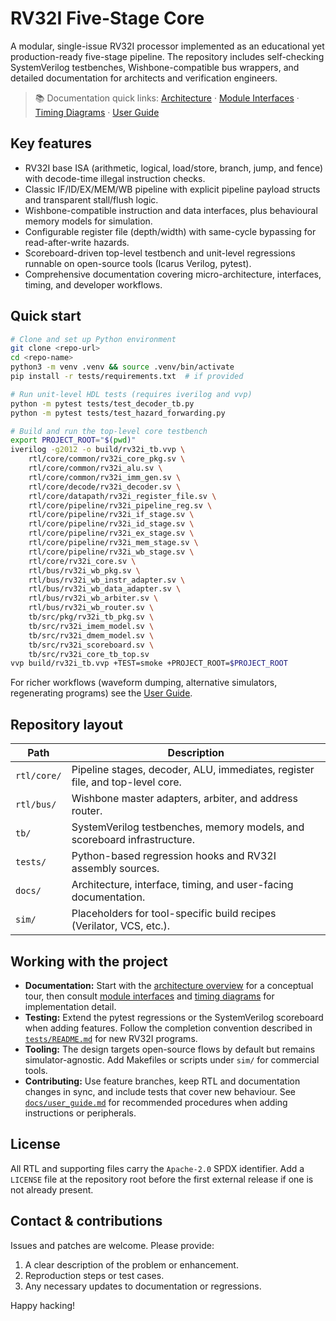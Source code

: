# RV32I Five-Stage Core

A modular, single-issue RV32I processor implemented as an educational yet production-ready five-stage pipeline.  The repository includes self-checking SystemVerilog testbenches, Wishbone-compatible bus wrappers, and detailed documentation for architects and verification engineers.

> 📚 Documentation quick links: [Architecture](docs/architecture.md) · [Module Interfaces](docs/module_interfaces.md) · [Timing Diagrams](docs/timing_diagrams.md) · [User Guide](docs/user_guide.md)

## Key features

- RV32I base ISA (arithmetic, logical, load/store, branch, jump, and fence) with decode-time illegal instruction checks.
- Classic IF/ID/EX/MEM/WB pipeline with explicit pipeline payload structs and transparent stall/flush logic.
- Wishbone-compatible instruction and data interfaces, plus behavioural memory models for simulation.
- Configurable register file (depth/width) with same-cycle bypassing for read-after-write hazards.
- Scoreboard-driven top-level testbench and unit-level regressions runnable on open-source tools (Icarus Verilog, pytest).
- Comprehensive documentation covering micro-architecture, interfaces, timing, and developer workflows.

## Quick start

```bash
# Clone and set up Python environment
git clone <repo-url>
cd <repo-name>
python3 -m venv .venv && source .venv/bin/activate
pip install -r tests/requirements.txt  # if provided

# Run unit-level HDL tests (requires iverilog and vvp)
python -m pytest tests/test_decoder_tb.py
python -m pytest tests/test_hazard_forwarding.py

# Build and run the top-level core testbench
export PROJECT_ROOT="$(pwd)"
iverilog -g2012 -o build/rv32i_tb.vvp \
    rtl/core/common/rv32i_core_pkg.sv \
    rtl/core/common/rv32i_alu.sv \
    rtl/core/common/rv32i_imm_gen.sv \
    rtl/core/decode/rv32i_decoder.sv \
    rtl/core/datapath/rv32i_register_file.sv \
    rtl/core/pipeline/rv32i_pipeline_reg.sv \
    rtl/core/pipeline/rv32i_if_stage.sv \
    rtl/core/pipeline/rv32i_id_stage.sv \
    rtl/core/pipeline/rv32i_ex_stage.sv \
    rtl/core/pipeline/rv32i_mem_stage.sv \
    rtl/core/pipeline/rv32i_wb_stage.sv \
    rtl/core/rv32i_core.sv \
    rtl/bus/rv32i_wb_pkg.sv \
    rtl/bus/rv32i_wb_instr_adapter.sv \
    rtl/bus/rv32i_wb_data_adapter.sv \
    rtl/bus/rv32i_wb_arbiter.sv \
    rtl/bus/rv32i_wb_router.sv \
    tb/src/pkg/rv32i_tb_pkg.sv \
    tb/src/rv32i_imem_model.sv \
    tb/src/rv32i_dmem_model.sv \
    tb/src/rv32i_scoreboard.sv \
    tb/src/rv32i_core_tb_top.sv
vvp build/rv32i_tb.vvp +TEST=smoke +PROJECT_ROOT=$PROJECT_ROOT
```

For richer workflows (waveform dumping, alternative simulators, regenerating programs) see the [User Guide](docs/user_guide.md).

## Repository layout

| Path | Description |
| --- | --- |
| `rtl/core/` | Pipeline stages, decoder, ALU, immediates, register file, and top-level core. |
| `rtl/bus/` | Wishbone master adapters, arbiter, and address router. |
| `tb/` | SystemVerilog testbenches, memory models, and scoreboard infrastructure. |
| `tests/` | Python-based regression hooks and RV32I assembly sources. |
| `docs/` | Architecture, interface, timing, and user-facing documentation. |
| `sim/` | Placeholders for tool-specific build recipes (Verilator, VCS, etc.). |

## Working with the project

- **Documentation:** Start with the [architecture overview](docs/architecture.md) for a conceptual tour, then consult [module interfaces](docs/module_interfaces.md) and [timing diagrams](docs/timing_diagrams.md) for implementation detail.
- **Testing:** Extend the pytest regressions or the SystemVerilog scoreboard when adding features.  Follow the completion convention described in [`tests/README.md`](tests/README.md) for new RV32I programs.
- **Tooling:** The design targets open-source flows by default but remains simulator-agnostic.  Add Makefiles or scripts under `sim/` for commercial tools.
- **Contributing:** Use feature branches, keep RTL and documentation changes in sync, and include tests that cover new behaviour.  See [`docs/user_guide.md`](docs/user_guide.md#extending-the-design) for recommended procedures when adding instructions or peripherals.

## License

All RTL and supporting files carry the `Apache-2.0` SPDX identifier.  Add a `LICENSE` file at the repository root before the first external release if one is not already present.

## Contact & contributions

Issues and patches are welcome.  Please provide:

1. A clear description of the problem or enhancement.
2. Reproduction steps or test cases.
3. Any necessary updates to documentation or regressions.

Happy hacking!

